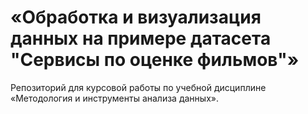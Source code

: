 # «Обработка и визуализация данных на примере датасета "Сервисы по оценке фильмов"»

Репозиторий для курсовой работы по учебной дисциплине «Методология и инструменты анализа данных».
